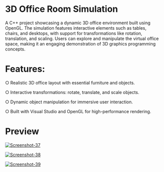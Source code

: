 # 3D Office Room Simulation

A C++ project showcasing a dynamic 3D office environment built using OpenGL. The simulation features interactive elements such as tables, chairs, and desktops, with support for transformations like rotation, translation, and scaling. Users can explore and manipulate the virtual office space, making it an engaging demonstration of 3D graphics programming concepts.

# Features:
○ Realistic 3D office layout with essential furniture and objects.

○ Interactive transformations: rotate, translate, and scale objects.

○ Dynamic object manipulation for immersive user interaction.

○ Built with Visual Studio and OpenGL for high-performance rendering.

# Preview


<a href="https://ibb.co.com/5xgRvdS"><img src="https://i.ibb.co.com/Kzpr7Yf/Screenshot-37.png" alt="Screenshot-37" border="0"></a>

<a href="https://ibb.co.com/Z6nLZ0d"><img src="https://i.ibb.co.com/Rpxv5q2/Screenshot-38.png" alt="Screenshot-38" border="0"></a>

<a href="https://ibb.co.com/1GSG4rg"><img src="https://i.ibb.co.com/r2W2Xxj/Screenshot-39.png" alt="Screenshot-39" border="0"></a>

